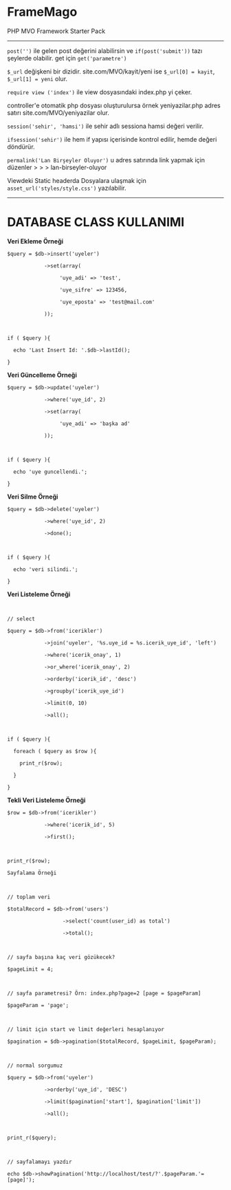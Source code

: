 # FrameMago
PHP MVO Framework Starter Pack
___
```post('')``` ile gelen post değerini alabilirsin ve ```if(post('submit'))``` tazı şeylerde olabilir. get için 
```get('parametre')```

```$_url``` değişkeni bir dizidir. site.com/MVO/kayit/yeni ise ```$_url[0] = kayit```, ```$_url[1] = yeni``` olur.

```require view ('index')``` ile view dosyasındaki index.php yi çeker.

controller'e otomatik php dosyası oluşturulursa örnek yeniyazilar.php adres satırı site.com/MVO/yeniyazilar olur.

```session('sehir', 'hamsi')``` ile sehir adlı sessiona hamsi değeri verilir.

```ifsession('sehir')``` ile hem if yapısı içerisinde kontrol edilir, hemde değeri döndürür.

```permalink('Lan Birşeyler Oluyor')``` u adres satırında link yapmak için düzenler > > > lan-birseyler-oluyor

Viewdeki Static headerda Dosyalara ulaşmak için ```asset_url('styles/style.css')``` yazılabilir.


___


# DATABASE CLASS KULLANIMI





**Veri Ekleme Örneği**


```
$query = $db->insert('uyeler')

            ->set(array(

                 'uye_adi' => 'test',

                 'uye_sifre' => 123456,

                 'uye_eposta' => 'test@mail.com'

            ));

   

if ( $query ){

  echo 'Last Insert Id: '.$db->lastId();

}
```


**Veri Güncelleme Örneği**


```
$query = $db->update('uyeler')

            ->where('uye_id', 2)

            ->set(array(

                 'uye_adi' => 'başka ad'

            ));

   

if ( $query ){

  echo 'uye guncellendi.';

}
```
**Veri Silme Örneği**


```
$query = $db->delete('uyeler')

            ->where('uye_id', 2)

            ->done();

   

if ( $query ){

  echo 'veri silindi.';

}

```

**Veri Listeleme Örneği**
```


// select

$query = $db->from('icerikler')

            ->join('uyeler', '%s.uye_id = %s.icerik_uye_id', 'left')

            ->where('icerik_onay', 1)

            ->or_where('icerik_onay', 2)

            ->orderby('icerik_id', 'desc')

            ->groupby('icerik_uye_id')

            ->limit(0, 10)

            ->all();

   

if ( $query ){

  foreach ( $query as $row ){

    print_r($row);

  }

}
```
**Tekli Veri Listeleme Örneği**


```
$row = $db->from('icerikler')

            ->where('icerik_id', 5)

            ->first();

            

print_r($row);

Sayfalama Örneği



// toplam veri

$totalRecord = $db->from('users')

                  ->select('count(user_id) as total')

                  ->total();



// sayfa başına kaç veri gözükecek?

$pageLimit = 4;



// sayfa parametresi? Örn: index.php?page=2 [page = $pageParam]

$pageParam = 'page';



// limit için start ve limit değerleri hesaplanıyor

$pagination = $db->pagination($totalRecord, $pageLimit, $pageParam);



// normal sorgumuz

$query = $db->from('uyeler')

            ->orderby('uye_id', 'DESC')

            ->limit($pagination['start'], $pagination['limit'])

            ->all();

            

print_r($query);



// sayfalamayı yazdır

echo $db->showPagination('http://localhost/test/?'.$pageParam.'=[page]');
```
